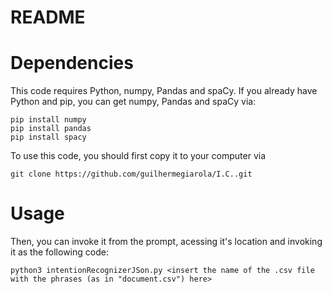 # README


# Dependencies

This code requires Python, numpy, Pandas and spaCy. If you already have Python and pip, you can get numpy, Pandas and spaCy via:
```
pip install numpy
pip install pandas
pip install spacy
```
To use this code, you should first copy it to your computer via
```
git clone https://github.com/guilhermegiarola/I.C..git
```

# Usage

Then, you can invoke it from the prompt, acessing it's location and invoking it as the following code:
```
python3 intentionRecognizerJSon.py <insert the name of the .csv file with the phrases (as in "document.csv") here>
```

